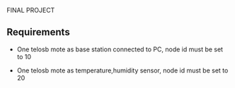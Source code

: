 FINAL PROJECT


Requirements
----------
* One telosb mote as base station connected to PC, node id must be set to 10 

* One telosb mote as temperature,humidity sensor, node id must be set to 20



